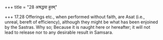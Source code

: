 +++
title = "28 अश्रद्धया हुतम्"

+++
17.28 Offerings etc., when performed without faith, are Asat (i.e.,
unreal, bereft of efficiency), although they might be what has been enjoined by the Sastras. Why so; Because it is naught here or hereafter;
it will not lead to release nor to any desirable result in Samsara.
